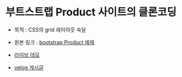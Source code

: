 # 부트스트랩 Product 사이트의 클론코딩

* 목적 : CSS의 grid 레이아웃 숙달

* 원본 링크 : [bootstrap Product 예제](https://getbootstrap.kr/docs/5.2/examples/product/)

* [라이브 데모](https://gus8054.github.io/bootstrap-clone-product/)

* [velog 게시글](https://velog.io/@ehdgus8054/%EB%B6%80%ED%8A%B8%EC%8A%A4%ED%8A%B8%EB%9E%A9-Product-%ED%81%B4%EB%A1%A0-%EC%BD%94%EB%94%A9)
